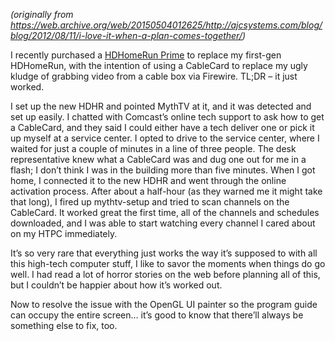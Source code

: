 <!--
.. title: I love it when a plan comes together
.. slug: love-it-when-a-plan-comes-together
.. date: 2012-08-11 12:00:00 UTC-07:00
.. tags: mythtv
.. category: 
.. link: 
.. description: 
.. type: text
-->

_(originally from <https://web.archive.org/web/20150504012625/http://ajcsystems.com/blog/blog/2012/08/11/i-love-it-when-a-plan-comes-together/>)_

I recently purchased a [HDHomeRun Prime](https://web.archive.org/web/20150504012625/http://www.silicondust.com/products/hdhomerun/prime/) to replace my first-gen HDHomeRun, with the intention of using a CableCard to replace my ugly kludge of grabbing video from a cable box via Firewire. TL;DR – it just worked.

I set up the new HDHR and pointed MythTV at it, and it was detected and set up easily. I chatted with Comcast’s online tech support to ask how to get a CableCard, and they said I could either have a tech deliver one or pick it up myself at a service center. I opted to drive to the service center, where I waited for just a couple of minutes in a line of three people. The desk representative knew what a CableCard was and dug one out for me in a flash; I don’t think I was in the building more than five minutes. When I got home, I connected it to the new HDHR and went through the online activation process. After about a half-hour (as they warned me it might take that long), I fired up mythtv-setup and tried to scan channels on the CableCard. It worked great the first time, all of the channels and schedules downloaded, and I was able to start watching every channel I cared about on my HTPC immediately.

It’s so very rare that everything just works the way it’s supposed to with all this high-tech computer stuff, I like to savor the moments when things do go well. I had read a lot of horror stories on the web before planning all of this, but I couldn’t be happier about how it’s worked out.

Now to resolve the issue with the OpenGL UI painter so the program guide can occupy the entire screen… it’s good to know that there’ll always be something else to fix, too.
